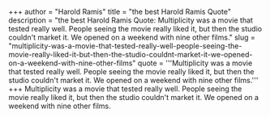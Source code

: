 +++
author = "Harold Ramis"
title = "the best Harold Ramis Quote"
description = "the best Harold Ramis Quote: Multiplicity was a movie that tested really well. People seeing the movie really liked it, but then the studio couldn't market it. We opened on a weekend with nine other films."
slug = "multiplicity-was-a-movie-that-tested-really-well-people-seeing-the-movie-really-liked-it-but-then-the-studio-couldnt-market-it-we-opened-on-a-weekend-with-nine-other-films"
quote = '''Multiplicity was a movie that tested really well. People seeing the movie really liked it, but then the studio couldn't market it. We opened on a weekend with nine other films.'''
+++
Multiplicity was a movie that tested really well. People seeing the movie really liked it, but then the studio couldn't market it. We opened on a weekend with nine other films.
